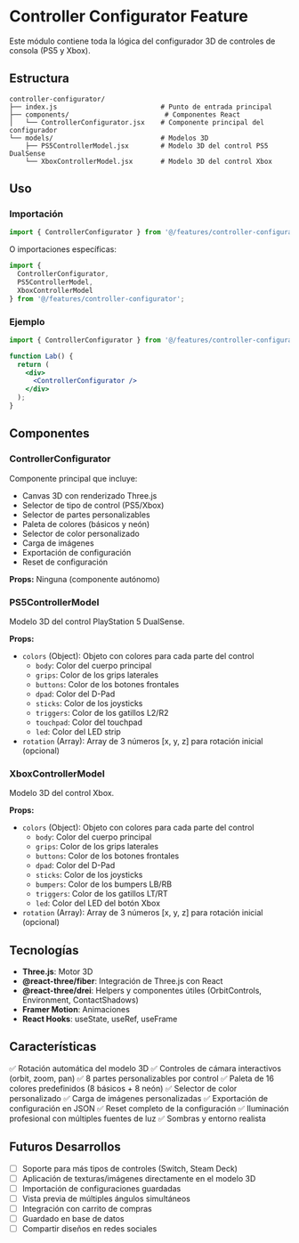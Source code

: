 # Controller Configurator Feature

Este módulo contiene toda la lógica del configurador 3D de controles de consola (PS5 y Xbox).

## Estructura

```
controller-configurator/
├── index.js                          # Punto de entrada principal
├── components/                        # Componentes React
│   └── ControllerConfigurator.jsx    # Componente principal del configurador
└── models/                           # Modelos 3D
    ├── PS5ControllerModel.jsx        # Modelo 3D del control PS5 DualSense
    └── XboxControllerModel.jsx       # Modelo 3D del control Xbox
```

## Uso

### Importación

```javascript
import { ControllerConfigurator } from '@/features/controller-configurator';
```

O importaciones específicas:

```javascript
import { 
  ControllerConfigurator, 
  PS5ControllerModel, 
  XboxControllerModel 
} from '@/features/controller-configurator';
```

### Ejemplo

```jsx
import { ControllerConfigurator } from '@/features/controller-configurator';

function Lab() {
  return (
    <div>
      <ControllerConfigurator />
    </div>
  );
}
```

## Componentes

### ControllerConfigurator

Componente principal que incluye:
- Canvas 3D con renderizado Three.js
- Selector de tipo de control (PS5/Xbox)
- Selector de partes personalizables
- Paleta de colores (básicos y neón)
- Selector de color personalizado
- Carga de imágenes
- Exportación de configuración
- Reset de configuración

**Props:** Ninguna (componente autónomo)

### PS5ControllerModel

Modelo 3D del control PlayStation 5 DualSense.

**Props:**
- `colors` (Object): Objeto con colores para cada parte del control
  - `body`: Color del cuerpo principal
  - `grips`: Color de los grips laterales
  - `buttons`: Color de los botones frontales
  - `dpad`: Color del D-Pad
  - `sticks`: Color de los joysticks
  - `triggers`: Color de los gatillos L2/R2
  - `touchpad`: Color del touchpad
  - `led`: Color del LED strip
- `rotation` (Array): Array de 3 números [x, y, z] para rotación inicial (opcional)

### XboxControllerModel

Modelo 3D del control Xbox.

**Props:**
- `colors` (Object): Objeto con colores para cada parte del control
  - `body`: Color del cuerpo principal
  - `grips`: Color de los grips laterales
  - `buttons`: Color de los botones frontales
  - `dpad`: Color del D-Pad
  - `sticks`: Color de los joysticks
  - `bumpers`: Color de los bumpers LB/RB
  - `triggers`: Color de los gatillos LT/RT
  - `led`: Color del LED del botón Xbox
- `rotation` (Array): Array de 3 números [x, y, z] para rotación inicial (opcional)

## Tecnologías

- **Three.js**: Motor 3D
- **@react-three/fiber**: Integración de Three.js con React
- **@react-three/drei**: Helpers y componentes útiles (OrbitControls, Environment, ContactShadows)
- **Framer Motion**: Animaciones
- **React Hooks**: useState, useRef, useFrame

## Características

✅ Rotación automática del modelo 3D
✅ Controles de cámara interactivos (orbit, zoom, pan)
✅ 8 partes personalizables por control
✅ Paleta de 16 colores predefinidos (8 básicos + 8 neón)
✅ Selector de color personalizado
✅ Carga de imágenes personalizadas
✅ Exportación de configuración en JSON
✅ Reset completo de la configuración
✅ Iluminación profesional con múltiples fuentes de luz
✅ Sombras y entorno realista

## Futuros Desarrollos

- [ ] Soporte para más tipos de controles (Switch, Steam Deck)
- [ ] Aplicación de texturas/imágenes directamente en el modelo 3D
- [ ] Importación de configuraciones guardadas
- [ ] Vista previa de múltiples ángulos simultáneos
- [ ] Integración con carrito de compras
- [ ] Guardado en base de datos
- [ ] Compartir diseños en redes sociales

